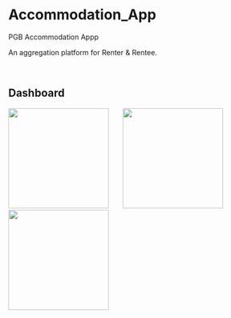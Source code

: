 # Accommodation_App
PGB Accommodation Appp

An aggregation platform for Renter & Rentee.

</br> 

 ## Dashboard

 <img src="https://user-images.githubusercontent.com/29976344/101461369-c59d5c00-3960-11eb-84b6-1229b166088e.png" width="200"/> &nbsp;&nbsp;&nbsp;&nbsp;&nbsp; <img src="https://user-images.githubusercontent.com/29976344/101461432-e1086700-3960-11eb-8bc5-77d9b32cfd78.png" width="200"/>  &nbsp;&nbsp;&nbsp;&nbsp;&nbsp; <img src="https://user-images.githubusercontent.com/29976344/101461411-d948c280-3960-11eb-85b9-f0482c48b2ce.png" width="200"/> 
